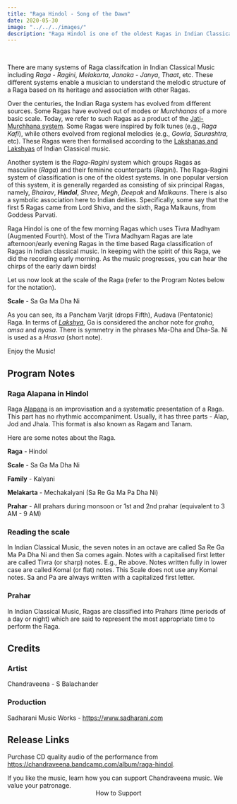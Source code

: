 ```yaml
---
title: "Raga Hindol - Song of the Dawn"
date: 2020-05-30
image: "../../../images/"
description: "Raga Hindol is one of the oldest Ragas in Indian Classical Music. It is considered as one of the six principal Ragas in one version of Raga - Ragini classification of Ragas in Indian Classical Music. It is an Audava(Pentatonic) early morning Raga, one of the few morning Ragas with Tivra Madhyam (Augmented Fourth)"
---
```

<you-tube videoid="5AdayXcrgNU"></you-tube>
<br>

There are many systems of Raga classifcation in Indian Classical Music including *Raga - Ragini*, *Melakarta*, *Janaka - Janya*, *Thaat*, etc. These different systems enable a musician to understand the melodic structure of a Raga based on its heritage and association with other Ragas. 

Over the centuries, the Indian Raga system has evolved from different sources. Some Ragas have evolved out of modes or *Murchhanas* of a more basic scale. Today, we refer to such Ragas as a product of the [Jati-Murchhana system](/blog/grammar-of-music/). Some Ragas were inspired by folk tunes (e.g., *Raga Kafi*), while others evolved from regional melodies (e.g., *Gowla*, *Saurashtra*, etc). These Ragas were then formalised according to the [Lakshanas and Lakshyas](/blog/grammar-of-music/) of Indian Classical music.  

Another system is the *Raga-Ragini* system which groups Ragas as masculine (*Raga*) and their feminine counterparts (*Ragini*). The Raga-Ragini system of classification is one of the oldest systems. In one popular version of this system, it is generally regarded as consisting of six principal Ragas, namely, *Bhairav*, ***Hindol***, *Shree*, *Megh*, *Deepak* and *Malkauns*. There is also a symbolic association here to Indian deities. Specifically, some say that the first 5 Ragas came from Lord Shiva, and the sixth, Raga Malkauns, from Goddess Parvati.

Raga Hindol is one of the few morning Ragas which uses Tivra Madhyam (Augmented Fourth). Most of the Tivra Madhyam Ragas are late afternoon/early evening Ragas in the time based Raga classification of Ragas in Indian classical music. In keeping with the spirit of this Raga, we did the recording early morning. As the music progresses, you can hear the chirps of the early dawn birds!

Let us now look at the scale of the Raga (refer to the Program Notes below for the notation).

**Scale** - Sa Ga Ma Dha Ni

As you can see, its a Pancham Varjit (drops Fifth), Audava (Pentatonic) Raga. In terms of [*Lakshya*](/blog/what-is-classical/), Ga is considered the anchor note for *graha*, *amsa* and *nyasa*. There is symmetry in the phrases Ma-Dha and Dha-Sa. Ni is used as a *Hrasva* (short note).

Enjoy the Music!

## Program Notes

### Raga Alapana in Hindol
Raga [Alapana](/blog/raga-alapana/) is an improvisation and a systematic presentation of a Raga. This part has no rhythmic accompaniment. Usually, it has three parts - Alap, Jod and Jhala. This format is also known as Ragam and Tanam.

Here are some notes about the Raga.

**Raga** - Hindol

**Scale** - Sa Ga Ma Dha Ni

**Family** - Kalyani

**Melakarta** - Mechakalyani (Sa Re Ga Ma Pa Dha Ni)

**Prahar** - All prahars during monsoon or 1st and 2nd prahar (equivalent to 3 AM - 9 AM)

### Reading the scale
In Indian Classical Music, the seven notes in an octave are called Sa Re Ga Ma Pa Dha Ni and then Sa comes again. Notes with a capitalised first letter are called Tivra (or sharp) notes. E.g., Re above. Notes written fully in lower case are called Komal (or flat) notes. This Scale does not use any Komal notes. Sa and Pa are always written with a capitalized first letter.

### Prahar
In Indian Classical Music, Ragas are classified into Prahars (time periods of a day or night) which are said to represent the most appropriate time to perform the Raga.

## Credits
### Artist
Chandraveena - S Balachander

### Production
Sadharani Music Works - https://www.sadharani.com

## Release Links

Purchase CD quality audio of the performance from https://chandraveena.bandcamp.com/album/raga-hindol.

<notice-box>
If you like the music, learn how you can support Chandraveena music. We value your patronage.
<div style="text-align:center">
<my-button to="/support/">How to Support</my-button>
</div>
</notice-box>
